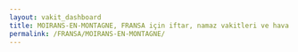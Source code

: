 ```yaml
---
layout: vakit_dashboard
title: MOIRANS-EN-MONTAGNE, FRANSA için iftar, namaz vakitleri ve hava durumu - ilçe/eyalet seç
permalink: /FRANSA/MOIRANS-EN-MONTAGNE/
---
```


<script type="text/javascript">
  var GLOBAL_COUNTRY = 'FRANSA';
  var GLOBAL_CITY = 'MOIRANS-EN-MONTAGNE';
  var GLOBAL_STATE = '';
  var lat = 72;
  var lon = 21;
</script>

